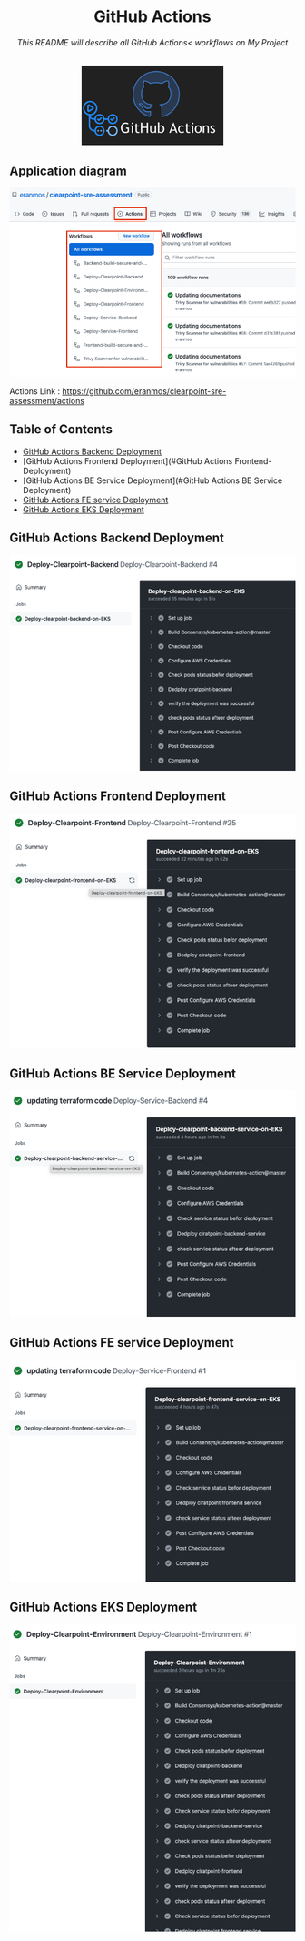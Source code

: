 <h1 align="center">GitHub Actions</h1>
<h6 align="center">This README will describe all GitHub Actions< workflows on My Project</h6>

<p align="center"><img width="250px" src="./diagrams_&_pictures/github_ations_pic.png"></p>

## Application diagram
![app_diagram](diagrams_&_pictures/actions_all.png)

Actions Link : https://github.com/eranmos/clearpoint-sre-assessment/actions

## Table of Contents

- [GitHub Actions Backend Deployment](#GitHub-Actions-Backend-Deployment)
- [GitHub Actions Frontend Deployment](#GitHub Actions Frontend-Deployment)
- [GitHub Actions BE Service Deployment](#GitHub Actions BE Service Deployment)
- [GitHub Actions FE service Deployment](#GitHub-Actions-FE-service-Deployment)
- [GitHub Actions EKS Deployment](#GitHub-Actions-EKS-Deployment)

##  GitHub Actions Backend Deployment

![app_diagram](diagrams_&_pictures/Deploy-clearpoint-backend-on-EKS.png)

## GitHub Actions Frontend Deployment

![app_diagram](diagrams_&_pictures/Deploy-clearpoint-frontend-on-EKS.png)

## GitHub Actions BE Service Deployment

![app_diagram](diagrams_&_pictures/Deploy-clearpoint-backend-service-on-EKS.png)


## GitHub Actions FE service Deployment

![app_diagram](diagrams_&_pictures/Deploy-clearpoint-frontend-service-on-EKS.png)


## GitHub Actions EKS Deployment

![app_diagram](diagrams_&_pictures/Deploy-Clearpoint-Environment.png)